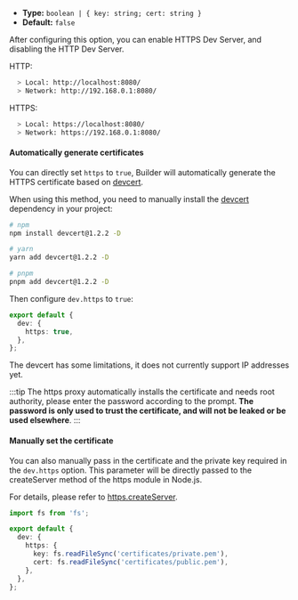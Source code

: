 - **Type:** `boolean | { key: string; cert: string }`
- **Default:** `false`

After configuring this option, you can enable HTTPS Dev Server, and disabling the HTTP Dev Server.

HTTP:

```bash
  > Local: http://localhost:8080/
  > Network: http://192.168.0.1:8080/
```

HTTPS:

```bash
  > Local: https://localhost:8080/
  > Network: https://192.168.0.1:8080/
```

#### Automatically generate certificates

You can directly set `https` to `true`, Builder will automatically generate the HTTPS certificate based on [devcert](https://github.com/davewasmer/devcert).

When using this method, you need to manually install the [devcert](https://github.com/davewasmer/devcert) dependency in your project:

```bash
# npm
npm install devcert@1.2.2 -D

# yarn
yarn add devcert@1.2.2 -D

# pnpm
pnpm add devcert@1.2.2 -D
```

Then configure `dev.https` to `true`:

```ts
export default {
  dev: {
    https: true,
  },
};
```

The devcert has some limitations, it does not currently support IP addresses yet.

:::tip
The https proxy automatically installs the certificate and needs root authority, please enter the password according to the prompt.
**The password is only used to trust the certificate, and will not be leaked or be used elsewhere**.
:::

#### Manually set the certificate

You can also manually pass in the certificate and the private key required in the `dev.https` option. This parameter will be directly passed to the createServer method of the https module in Node.js.

For details, please refer to [https.createServer](https://nodejs.org/api/https.html#https_https_createserver_options_requestlistener).

```ts
import fs from 'fs';

export default {
  dev: {
    https: {
      key: fs.readFileSync('certificates/private.pem'),
      cert: fs.readFileSync('certificates/public.pem'),
    },
  },
};
```
